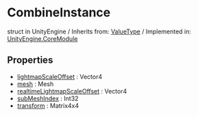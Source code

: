 # CombineInstance
struct in UnityEngine
 / Inherits from: <a href="https://docs.unity3d.com/6000.2/Documentation/ScriptReference/ValueType.html">ValueType</a> / Implemented in: <a href="https://docs.unity3d.com/6000.2/Documentation/ScriptReference/UnityEngine.CoreModule.html">UnityEngine.CoreModule</a>

## Properties
- <a href="https://docs.unity3d.com/6000.2/Documentation/ScriptReference/CombineInstance-lightmapScaleOffset.html">lightmapScaleOffset</a> : Vector4
- <a href="https://docs.unity3d.com/6000.2/Documentation/ScriptReference/CombineInstance-mesh.html">mesh</a> : Mesh
- <a href="https://docs.unity3d.com/6000.2/Documentation/ScriptReference/CombineInstance-realtimeLightmapScaleOffset.html">realtimeLightmapScaleOffset</a> : Vector4
- <a href="https://docs.unity3d.com/6000.2/Documentation/ScriptReference/CombineInstance-subMeshIndex.html">subMeshIndex</a> : Int32
- <a href="https://docs.unity3d.com/6000.2/Documentation/ScriptReference/CombineInstance-transform.html">transform</a> : Matrix4x4
